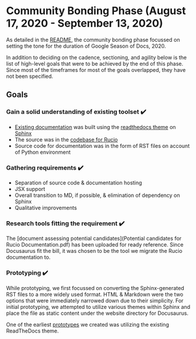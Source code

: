 # Community Bonding Phase (August 17, 2020 - September 13, 2020)

As detailed in the [README](https://github.com/divya-mohan0209/Google-Season-of-Docs-2020/blob/main/README.md), the community bonding phase focussed on setting 
the tone for the duration of Google Season of Docs, 2020.

In addition to deciding on the cadence, sectioning, and agility below is the list of high-level goals 
that were to be achieved by the end of this phase. Since most of the timeframes for most of the goals
overlapped, they have not been specified.

## Goals

### Gain a solid understanding of existing toolset :heavy_check_mark:

- [Existing documentation](https://rucio.readthedocs.io/en/latest/) was built using the [readthedocs theme](https://sphinx-rtd-theme.readthedocs.io/en/stable/) on [Sphinx](https://www.sphinx-doc.org/en/master/)
- The source was in the [codebase for Rucio](https://github.com/rucio/rucio/tree/master/doc/source)
- Source code for documentation was in the form of RST files on account of Python environment

### Gathering requirements :heavy_check_mark:

- Separation of source code & documentation hosting
- JSX support
- Overall transition to MD, if possible, & elimination of dependency on Sphinx
- Qualitative improvements

### Research tools fitting the requirement :heavy_check_mark:

The [document assessing potential candidates](Potential candidates for Rucio Documentation.pdf) has been uploaded for ready reference.
Since Docusaurus fit the bill, it was chosen to be the tool we migrate the Rucio documentation to. 

### Prototyping :heavy_check_mark:

While prototyping, we first focussed on converting the Sphinx-generated RST files to a more widely used format. HTML & Markdown
were the two options that were immediately narrowed down due to their simplicity. For initial prototyping, we attempted to 
utilize various themes within Sphinx and place the file as static content under the website directory for Docusaurus.

One of the earliest [prototypes](https://divya-mohan0209.github.io/docusaurus-current-theme/rucio/) we created was utilizing the existing ReadTheDocs theme.







